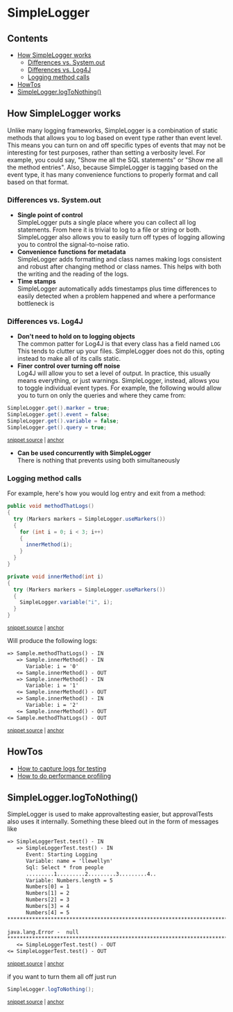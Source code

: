 <a id="top"></a>

# SimpleLogger

<!-- toc -->
## Contents

  * [How SimpleLogger works](#how-simplelogger-works)
    * [Differences vs. System.out](#differences-vs-systemout)
    * [Differences vs. Log4J](#differences-vs-log4j)
    * [Logging method calls](#logging-method-calls)
  * [HowTos](#howtos)
  * [SimpleLogger.logToNothing()](#simpleloggerlogtonothing)<!-- endToc -->

## How SimpleLogger works
Unlike many logging frameworks, SimpleLogger is a combination of static methods that allows you to log based on event 
type rather than event level. This means you can turn on and off specific types of events that may not be interesting 
for test purposes, rather than setting a verbosity level. For example, you could say, "Show me all the SQL statements"
or "Show me all the method entries". Also, because SimpleLogger is tagging based on the event type, it has many 
convenience functions to properly format and call based on that format.

### Differences vs. System.out
* **Single point of control**  
  SimpleLogger puts a single place where you can collect all log statements. From here it is trivial to log to a file or
  string or both. SimpleLogger also allows you to easily turn off types of logging allowing you to control the 
  signal-to-noise ratio.
* **Convenience functions for metadata**  
  SimpleLogger adds formatting and class names making logs consistent and robust after changing method or class names.
  This helps with both the writing and the reading of the logs.
* **Time stamps**  
  SimpleLogger automatically adds timestamps plus time differences to easily detected when a problem happened and where a performance bottleneck is
### Differences vs. Log4J
* **Don't need to hold on to logging objects**    
  The common patter for Log4J is that every class has a field named `LOG`
  This tends to clutter up your files. SimpleLogger does not do this, opting instead to make all of its calls static.
* **Finer control over turning off noise**  
  Log4J will allow you to set a level of output. In practice, this usually means everything, or just warnings.
  SimpleLogger, instead, allows you to toggle individual event types.
  For example, the following would allow you to turn on only the queries and where they came from:
  
<!-- snippet: simple_logger_toggles -->
<a id='snippet-simple_logger_toggles'></a>
```java
SimpleLogger.get().marker = true;
SimpleLogger.get().event = false;
SimpleLogger.get().variable = false;
SimpleLogger.get().query = true;
```
<sup><a href='/approvaltests-util-tests/src/test/java/com/spun/util/logger/SimpleLoggerTest.java#L46-L51' title='Snippet source file'>snippet source</a> | <a href='#snippet-simple_logger_toggles' title='Start of snippet'>anchor</a></sup>
<!-- endSnippet -->

* **Can be used concurrently with SimpleLogger**  
  There is nothing that prevents using both simultaneously
### Logging method calls

For example, here's how you would log entry and exit from a method:
<!-- snippet: simple_logger_use_markers -->
<a id='snippet-simple_logger_use_markers'></a>
```java
public void methodThatLogs()
{
  try (Markers markers = SimpleLogger.useMarkers())
  {
    for (int i = 0; i < 3; i++)
    {
      innerMethod(i);
    }
  }
}

private void innerMethod(int i)
{
  try (Markers markers = SimpleLogger.useMarkers())
  {
    SimpleLogger.variable("i", i);
  }
}
```
<sup><a href='/approvaltests-util-tests/src/test/java/com/spun/util/logger/Sample.java#L5-L24' title='Snippet source file'>snippet source</a> | <a href='#snippet-simple_logger_use_markers' title='Start of snippet'>anchor</a></sup>
<!-- endSnippet -->

Will produce the following logs:
<!-- snippet: SimpleLoggerTest.testMarkers.approved.txt -->
<a id='snippet-SimpleLoggerTest.testMarkers.approved.txt'></a>
```txt
=> Sample.methodThatLogs() - IN
   => Sample.innerMethod() - IN
      Variable: i = '0'
   <= Sample.innerMethod() - OUT
   => Sample.innerMethod() - IN
      Variable: i = '1'
   <= Sample.innerMethod() - OUT
   => Sample.innerMethod() - IN
      Variable: i = '2'
   <= Sample.innerMethod() - OUT
<= Sample.methodThatLogs() - OUT
```
<sup><a href='/approvaltests-util-tests/src/test/java/com/spun/util/logger/SimpleLoggerTest.testMarkers.approved.txt#L1-L11' title='Snippet source file'>snippet source</a> | <a href='#snippet-SimpleLoggerTest.testMarkers.approved.txt' title='Start of snippet'>anchor</a></sup>
<!-- endSnippet -->

## HowTos
* [How to capture logs for testing](../how_to/CaptureLogs.md#top)
* [How to do performance profiling](../how_to/PerformanceProfilingWithSimpleLogger.md#top)

## SimpleLogger.logToNothing()

SimpleLogger is used to make approvaltesting easier, but approvalTests also uses it internally. Something these bleed out in the form of messages like

<!-- snippet: /approvaltests-util-tests/src/test/java/com/spun/util/logger/SimpleLoggerTest.test.approved.txt -->
<a id='snippet-/approvaltests-util-tests/src/test/java/com/spun/util/logger/SimpleLoggerTest.test.approved.txt'></a>
```txt
=> SimpleLoggerTest.test() - IN
   => SimpleLoggerTest.test() - IN
      Event: Starting Logging
      Variable: name = 'llewellyn'
      Sql: Select * from people
      .........1.........2.........3.........4..
      Variable: Numbers.length = 5
      Numbers[0] = 1
      Numbers[1] = 2
      Numbers[2] = 3
      Numbers[3] = 4
      Numbers[4] = 5
******************************************************************************************
      
java.lang.Error -  null
******************************************************************************************
   <= SimpleLoggerTest.test() - OUT
<= SimpleLoggerTest.test() - OUT
```
<sup><a href='/approvaltests-util-tests/src/test/java/com/spun/util/logger/SimpleLoggerTest.test.approved.txt#L1-L18' title='Snippet source file'>snippet source</a> | <a href='#snippet-/approvaltests-util-tests/src/test/java/com/spun/util/logger/SimpleLoggerTest.test.approved.txt' title='Start of snippet'>anchor</a></sup>
<!-- endSnippet -->

if you want to turn them all off just run

<!-- snippet: log_nothing -->
<a id='snippet-log_nothing'></a>
```java
SimpleLogger.logToNothing();
```
<sup><a href='/approvaltests-util-tests/src/test/java/com/spun/util/logger/SimpleLoggerTest.java#L66-L68' title='Snippet source file'>snippet source</a> | <a href='#snippet-log_nothing' title='Start of snippet'>anchor</a></sup>
<!-- endSnippet -->
